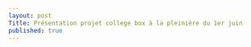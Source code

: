 ```yaml
---
layout: post
Title: Présentation projet college box à la pleinière du 1er juin
published: true
---
```

